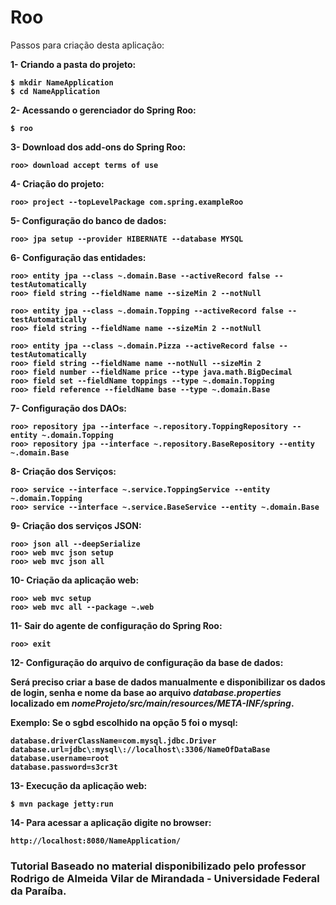 Roo
===

Passos para criação desta aplicação:

<b>1- Criando a pasta do projeto:<b><br />

	$ mkdir NameApplication
	$ cd NameApplication
	
<b>2- Acessando o gerenciador do Spring Roo:<b><br />

	$ roo

<b>3- Download dos add-ons do Spring Roo:<b><br />

	roo> download accept terms of use

<b>4- Criação do projeto:<b>

	roo> project --topLevelPackage com.spring.exampleRoo

<b>5- Configuração do banco de dados:<b>

	roo> jpa setup --provider HIBERNATE --database MYSQL

<b>6- Configuração das entidades:<b>

	roo> entity jpa --class ~.domain.Base --activeRecord false --testAutomatically 
	roo> field string --fieldName name --sizeMin 2 --notNull 

	roo> entity jpa --class ~.domain.Topping --activeRecord false --testAutomatically 
	roo> field string --fieldName name --sizeMin 2 --notNull 

	roo> entity jpa --class ~.domain.Pizza --activeRecord false --testAutomatically 
	roo> field string --fieldName name --notNull --sizeMin 2
	roo> field number --fieldName price --type java.math.BigDecimal
	roo> field set --fieldName toppings --type ~.domain.Topping
	roo> field reference --fieldName base --type ~.domain.Base

<b>7- Configuração dos DAOs:<b>

	roo> repository jpa --interface ~.repository.ToppingRepository --entity ~.domain.Topping
	roo> repository jpa --interface ~.repository.BaseRepository --entity ~.domain.Base

<b>8- Criação dos Serviços:<b>

	roo> service --interface ~.service.ToppingService --entity ~.domain.Topping
	roo> service --interface ~.service.BaseService --entity ~.domain.Base

<b>9- Criação dos serviços JSON:<b>

	roo> json all --deepSerialize 
	roo> web mvc json setup
	roo> web mvc json all

<b>10- Criação da aplicação web:<b><br />

	roo> web mvc setup
	roo> web mvc all --package ~.web
	
<b>11- Sair do agente de configuração do Spring Roo:<b><br />

	roo> exit

<b>12- Configuração do arquivo de configuração da base de dados:<b>

Será preciso criar a base de dados manualmente e disponibilizar os dados de <b>login, senha e nome da base</b> ao arquivo <em>database.properties</em> localizado em <em>nomeProjeto/src/main/resources/META-INF/spring</em>.

<b>Exemplo:</b> Se o sgbd escolhido na opção 5 foi o mysql:

	database.driverClassName=com.mysql.jdbc.Driver
	database.url=jdbc\:mysql\://localhost\:3306/NameOfDataBase
	database.username=root
	database.password=s3cr3t

<b>13- Execução da aplicação web:<b>

	$ mvn package jetty:run

<b>14- Para acessar a aplicação digite no browser:<br />
	
	http://localhost:8080/NameApplication/


<h3>Tutorial Baseado no material disponibilizado pelo professor Rodrigo de Almeida Vilar de Mirandada - Universidade Federal da Paraíba.</h3>















